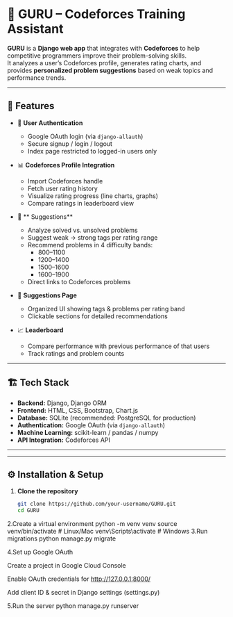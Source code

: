 # 🤖 GURU – Codeforces Training Assistant

**GURU** is a **Django  web app** that integrates with **Codeforces** to help competitive programmers improve their problem-solving skills.  
It analyzes a user’s Codeforces profile, generates rating charts, and provides **personalized problem suggestions** based on weak topics and performance trends.  

---

## 🚀 Features

- 🔑 **User Authentication**
  - Google OAuth login (via `django-allauth`)
  - Secure signup / login / logout
  - Index page restricted to logged-in users only

- 📊 **Codeforces Profile Integration**
  - Import Codeforces handle
  - Fetch user rating history
  - Visualize rating progress (line charts, graphs)
  - Compare ratings in leaderboard view

- 🎯 ** Suggestions**
  - Analyze solved vs. unsolved problems
  - Suggest weak → strong tags per rating range
  - Recommend problems in 4 difficulty bands:
    - 800–1100
    - 1200–1400
    - 1500–1600
    - 1600–1900
  - Direct links to Codeforces problems

- 📝 **Suggestions Page**
  - Organized UI showing tags & problems per rating band
  - Clickable sections for detailed recommendations

- 📈 **Leaderboard**
  - Compare performance with previous performance of that users
  - Track ratings and problem counts

---

## 🏗️ Tech Stack

- **Backend:** Django, Django ORM  
- **Frontend:** HTML, CSS, Bootstrap, Chart.js  
- **Database:** SQLite (recommended: PostgreSQL for production)  
- **Authentication:** Google OAuth (via `django-allauth`)  
- **Machine Learning:** scikit-learn / pandas / numpy  
- **API Integration:** Codeforces API  

---

---

## ⚙️ Installation & Setup

1. **Clone the repository**
   ```bash
   git clone https://github.com/your-username/GURU.git
   cd GURU
2.Create a virtual environment
python -m venv venv
source venv/bin/activate   # Linux/Mac
venv\Scripts\activate      # Windows
3.Run migrations
python manage.py migrate

4.Set up Google OAuth

Create a project in Google Cloud Console

Enable OAuth credentials for http://127.0.0.1:8000/

Add client ID & secret in Django settings (settings.py)

5.Run the server
python manage.py runserver

